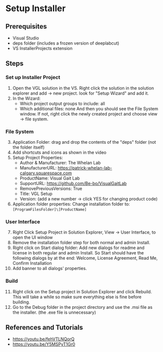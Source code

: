 
# Setup Installer   

## Prerequisites
- Visual Studio
- deps folder (includes a frozen version of deeplabcut)
- VS InstallerProjects extension


## Steps

### Set up Installer Project
1. Open the VGL solution in the VS. Right click the solution in the solution explorer and add -> new project. 
look for "Setup Wizard" and add it. 
2. In the Wizard:
   - Which project output groups to include: all
   - Which additional files: none 
And then you should see the File System window. If not, right click the newly created project and choose view -> file system.

### File System
3. Application Folder: drag and drop the contents of the "deps" folder (not the folder itself)
4. Add shortcuts and icons as shown in the video
5. Setup Project Properties: 
   - Author & Manufacturer: The Whelan Lab
   - ManufacturerURL: https://patrick-whelan-lab-calgary.squarespace.com
   - ProductName: Visual Gait Lab
   - SupportURL: https://github.com/Be-bo/VisualGaitLab
   - RemovePreviousVersions: True
   - Title: VGL Setup
   - Version: (add a new number -> click YES for changing product code)
6. Application folder properties: Change installation folder to: `[ProgramFilesFolder]\[ProductName]`

### User Interface
7. Right Click Setup Project in Solution Explorer, View -> User Interface, to open the UI window
8. Remove the installation folder step for both normal and admin Install.
9. Right click on Start dialog folder: Add new dialogs for readme and license in both regular and admin Install.
So Start should have the following dialogs by at the end: Welcome, License Agreement, Read Me, Confirm Installation
10. Add banner to all dialogs' properties.

### Build
11. Right click on the Setup project in Solution Explorer and click Rebuild.
This will take a while so make sure everything else is fine before building.
12. Go to the Debug folder in the project directory and use the .msi file as the installer. (the .exe file is unnecessary) 


## References and Tutorials
- https://youtu.be/fehVTLNQorQ
- https://youtu.be/Y5MSPyT1Gr0
